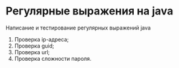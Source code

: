 # Регулярные выражения на java
Написание и тестирование регулярных выражений java
1) Проверка ip-адреса;
2) Проверка guid;
3) Проверка url;
4) Проверка сложности пароля.
